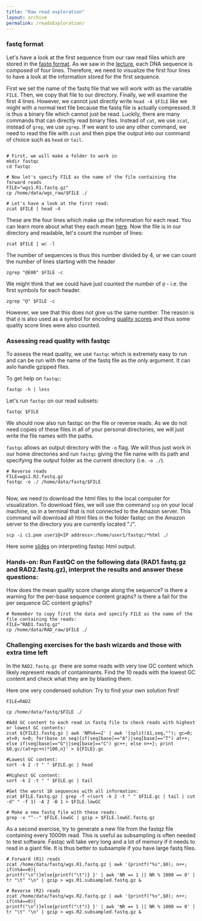 ```yaml
---
title: "Raw read exploration"
layout: archive
permalink: /readsExploration/
---
```


### fastq format

Let's have a look at the first sequence from our raw read files which are stored in the [fastq format](https://en.wikipedia.org/wiki/FASTQ_format). As we saw in the [lecture](https://github.com/speciationgenomics/presentations/blob/master/Genome_assembly.pdf), each DNA sequence is composed of four lines. Therefore, we need to visualize the first four lines to have a look at the information stored for the first sequence.

First we set the name of the fastq file that we will work with as the variable `FILE`. Then, we copy that file to our directory. Finally, we will examine the first 4 lines. However, we cannot just directly write `head -4 $FILE` like we might with a normal text file because the fastq file is actually compressed. It is thus a binary file which cannot just be read. Luckily, there are many commands that can directly read binary files. Instead of `cat`, we use `zcat`, instead of `grep`, we use `zgrep`. If we want to use any other command, we need to read the file with `zcat` and then pipe the output into our command of choice such as `head` or `tail`.

```shell

# First, we will make a folder to work in
mkdir fastqc
cd fastqc

# Now let's specify FILE as the name of the file containing the forward reads
FILE="wgs1.R1.fastq.gz"
cp /home/data/wgs_raw/$FILE ./

# Let's have a look at the first read:
zcat $FILE | head -4
```

These are the four lines which make up the information for each read. You can learn more about what they each mean [here](https://en.wikipedia.org/wiki/FASTQ_format). Now the file is in our directory and readable, let's count the number of lines:

```shell
zcat $FILE | wc -l
```

The number of sequences is thus this number divided by 4, or we can count the number of lines starting with the header

```shell
zgrep "@E00" $FILE -c
```

We might think that we could have just counted the number of `@` - i.e. the first symbols for each header.

```shell
zgrep "@" $FILE -c
```

However, we see that this does not give us the same number. The reason is that `@` is also used as a symbol for encoding [quality scores](https://en.wikipedia.org/wiki/Phred_quality_score) and thus some quality score lines were also counted.

### Assessing read quality with fastqc

To assess the read quality, we use `fastqc` which is extremely easy to run and can be run with the name of the fastq file as the only argument. It can aslo handle gzipped files.

To get help on `fastqc`:

```shell
fastqc -h | less
```

Let's run `fastqc` on our read subsets:

```shell
fastqc $FILE
```

We should now also run fastqc on the file or reverse reads. As we do not need copies of these files in all of your personal directories, we will just write the file names with the paths.

`fastqc` allows an output directory with the `-o` flag. We will thus just work in our home directories and run `fastqc` giving the file name with its path and specifying the output folder as the current directory (i.e. `-o ./`).

```shell
# Reverse reads
FILE=wgs1.R2.fastq.gz
fastqc -o ./ /home/data/fastq/$FILE


```

Now, we need to download the html files to the local computer for visualization. To download files, we will use the command `scp` on your local machine, so in a terminal that is not connected to the Amazon server. This command will download all html files in the folder fastqc on the Amazon server to the directory you are currently located "./".

```shell
scp -i c1.pem user1@<IP address>:/home/user1/fastqc/*html ./

```

Here some [slides](https://github.com/speciationgenomics/presentations/blob/master/fastqc_interpretation.pdf) on interpreting fastqc html output.

### Hands-on: Run FastQC on the following data (RAD1.fastq.gz and RAD2.fastq.gz), interpret the results and answer these questions:

How does the mean quality score change along the sequence?
is there a warning for the per-base sequence content graphs?
is there a fail for the per sequence GC content graphs?

```shell
# Remember to copy first the data and specify FILE as the name of the file containing the reads:
FILE="RAD1.fastq.gz"
cp /home/data/RAD_raw/$FILE ./
```

### Challenging exercises for the bash wizards and those with extra time left

In the `RAD2.fastq.gz `there are some reads with very low GC content which likely represent reads of contaminants. Find the 10 reads with the lowest GC content and check what they are by blasting them.


Here one very condensed solution: Try to find your own solution first!
```shell
FILE=RAD2

cp /home/data/fastq/$FILE ./

#Add GC content to each read in fastq file to check reads with highest or lowest GC contents:
zcat ${FILE}.fastq.gz | awk 'NR%4==2' | awk '{split($1,seq,""); gc=0; at=0; n=0; for(base in seq){if(seq[base]=="A"||seq[base]=="T") at++; else if(seq[base]=="G"||seq[base]=="C") gc++; else n++}; print $0,gc/(at+gc+n)*100,n}' > ${FILE}.gc

#Lowest GC content:
sort -k 2 -t " " $FILE.gc | head

#Highest GC content:
sort -k 2 -t " " $FILE.gc | tail

#Get the worst 10 sequences with all information:
zcat $FILE.fastq.gz | grep -f <(sort -k 2 -t " " $FILE.gc | tail | cut -d" " -f 1) -A 2 -B 1 > $FILE.lowGC

# Make a new fastq file with these reads:
grep -v "^--" $FILE.lowGC | gzip > $FILE.lowGC.fastq.gz
```

As a second exercise, try to generate a new file from the fastqz file containing every 1000th read. This is useful as subsampling is often needed to test software. Fastqc will take very long and a lot of memory if it needs to read in a giant file. It is thus better to subsample if you have large fastq files.

```shell
# Forward (R1) reads
zcat /home/data/fastq/wgs.R1.fastq.gz | awk '{printf("%s",$0); n++; if(n%4==0){
printf("\n")}else{printf("\t")} }' | awk 'NR == 1 || NR % 1000 == 0' | tr "\t" "\n" | gzip > wgs.R1.subsampled.fastq.gz &

# Reverse (R2) reads
zcat /home/data/fastq/wgs.R2.fastq.gz | awk '{printf("%s",$0); n++; if(n%4==0){
printf("\n")}else{printf("\t")} }' | awk 'NR == 1 || NR % 1000 == 0' | tr "\t" "\n" | gzip > wgs.R2.subsampled.fastq.gz &
```

